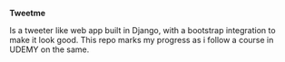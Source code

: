 **Tweetme**

Is a tweeter like web app built in Django, with a bootstrap integration to make it look good.
This repo marks my progress as i follow a course in UDEMY on the same.
